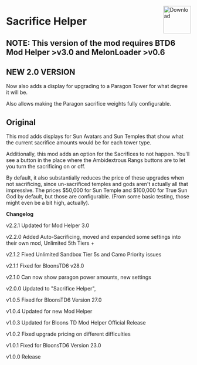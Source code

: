 <a href="https://github.com/doombubbles/sacrifice-helper/releases/latest/download/SacrificeHelper.dll"><img align="right" alt="Download" height="75" src="https://github.com/doombubbles/BTD6-Mods/blob/main/download.png?raw=true"></a>

# Sacrifice Helper

## NOTE: This version of the mod requires BTD6 Mod Helper >v3.0 and MelonLoader >v0.6

## NEW 2.0 VERSION

Now also adds a display for upgrading to a Paragon Tower for what degree it will be.

Also allows making the Paragon sacrifice weights fully configurable.

## Original

This mod adds displays for Sun Avatars and Sun Temples that show what the current sacrifice amounts would be for each tower type.

Additionally, this mod adds an option for the Sacrifices to not happen. You'll see a button in the place where the Ambidextrous Rangs buttons are to let you turn the sacrificing on or off.

By default, it also substantially reduces the price of these upgrades when not sacrificing, since un-sacrificed temples and gods aren't actually all that impressive. The prices $50,000 for Sun Temple and $100,000 for True Sun God by default, but those are configurable. (From some basic testing, those might even be a bit high, actually).

**Changelog**

v2.2.1 Updated for Mod Helper 3.0

v2.2.0 Added Auto-Sacrificing, moved and expanded some settings into their own mod, Unlimited 5th Tiers +

v2.1.2 Fixed Unlimited Sandbox Tier 5s and Camo Priority issues

v2.1.1 Fixed for BloonsTD6 v28.0

v2.1.0 Can now show paragon power amounts, new settings

v2.0.0 Updated to "Sacrifice Helper", 

v1.0.5 Fixed for BloonsTD6 Version 27.0

v1.0.4 Updated for new Mod Helper

v1.0.3 Updated for Bloons TD Mod Helper Official Release

v1.0.2 Fixed upgrade pricing on different difficulties

v1.0.1 Fixed for BloonsTD6 Version 23.0

v1.0.0 Release
